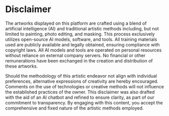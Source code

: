 # Disclaimer

The artworks displayed on this platform are crafted using a blend of artificial intelligence (AI) and traditional artistic methods including, but not limited to painting, photo editing, and masking. This process exclusively utilizes open-source AI models, software, and tools. All training materials used are publicly available and legally obtained, ensuring compliance with copyright laws. All AI models and tools are operated on personal resources without reliance on external company servers. No financial or other remunerations have been exchanged in the creation and distribution of these artworks. 

Should the methodology of this artistic endeavor not align with individual preferences, alternative expressions of creativity are hereby encouraged. Comments on the use of technologies or creative methods will not influence the established practices of the owner. This disclaimer was also drafted with the aid of an AI chatbot and refined to ensure clarity, as part of our commitment to transparency. By engaging with this content, you accept the comprehensive and fixed nature of the artistic methods employed.
